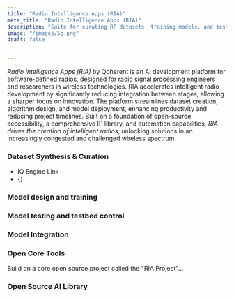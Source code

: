 ```yaml
---
title: "Radio Intelligence Apps (RIA)"
meta_title: "Radio Intelligence Apps (RIA)"
description: "Suite for curating RF datasets, training models, and testing then deploying them."
image: "/images/5g.png"
draft: false


---
```


<!-- ## Custom RF Datasets for Model Training -->

*Radio Intelligence Apps (RIA)* by Qoherent is an AI development platform for software-defined radios, designed for radio signal processing engineers and researchers in wireless technologies. RIA accelerates intelligent radio development by significantly reducing integration between stages, allowing a sharper focus on innovation. The platform streamlines dataset creation, algorithm design, and model deployment, enhancing productivity and reducing project timelines. Built on a foundation of open-source accessibility, a comprehensive IP library, and automation capabilities, *RIA drives the creation of intelligent radios*, unlocking solutions in an increasingly congested and challenged wireless spectrum.




### Dataset Synthesis & Curation
- IQ Engine Link
- {}

### Model design and training


### Model testing and testbed control



### Model Integration



### Open Core Tools
Build on a core open source project called the "RIA Project"...

### Open Source AI Library